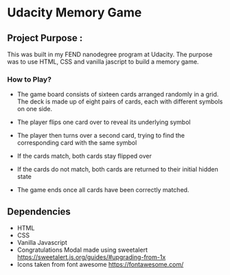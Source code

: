 # Udacity Memory Game

## Project Purpose :

This was built in my FEND nanodegree program at Udacity. The purpose was to use HTML, CSS and vanilla jascript to build a memory game.

### How to Play?

- The game board consists of sixteen cards arranged randomly in a grid. The deck is made up of eight pairs of cards, each with different symbols on one side.


- The player flips one card over to reveal its underlying symbol
- The player then turns over a second card, trying to find the corresponding card with the same symbol
- If the cards match, both cards stay flipped over
- If the cards do not match, both cards are returned to their initial hidden state
- The game ends once all cards have been correctly matched.

## Dependencies

- HTML
- CSS
- Vanilla Javascript
- Congratulations Modal made using sweetalert https://sweetalert.js.org/guides/#upgrading-from-1x
- Icons taken from font awesome https://fontawesome.com/

